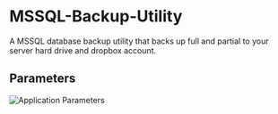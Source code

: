 MSSQL-Backup-Utility
====================

A MSSQL database backup utility  that backs up full and partial to your server hard drive and dropbox account.

Parameters
----------
![Application Parameters](morsdyce.github.com/MSSQL-Backup-Utility/parameters.png)